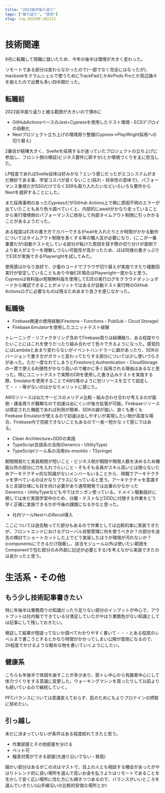 ```yaml
---
title: "2022後半振り返り"
tags: ["振り返り", "技術"]
slug: log-202208-202212
---
```


# 技術関連

9月に転職して現職に就いたため、今年の後半は環境が大きく変わった。

リモートである部分は変わらなかったので(一部でなく完全にはなったが)、macbookをクラムシェルで使うためにTrackPadとかAirPods Proとか周辺諸々を揃えたので出費も多い四半期だった。

## 転職前

2022前半振り返りと被る範囲が大きいので薄めに

- GitHubActionsベースのJest+Cypressを使用したテスト環境・ECSデプロイの自動化
- Nextプロジェクト立ち上げの環境周り整備(Cypress→PlayWright採用への切り替え)

2番目が結構大きく、Svelteを採用するか迷っていたプロジェクトの立ち上げに参加し、フロント側の検証(ビジネス要件に即すか)とか環境づくりを主に担当した。

LP程度であればSvelte自体は好みかな？という感じだったがエコシステムがまだ微妙である事、学習コスパが良くないこと(枯れ・将来性の意味で)、パフォーマンス重視だがSSGだけでなくSSRも取り入れたいなどいろいろな要件からNextを選択することにした。

また採用事例のあったCypressだがGitHub Actions上で稀に原因不明のエラーが出ていたこともあり色々調べていくと、内部的にawaitがかなり走っていることから実行環境側のパフォーマンスに依存して内部タイムアウト制限に引っかかることがあるようだった。

ある程度はE2Eの書き方でカバーできるがwaitを入れたりとか時間がかかる動作についてはタイムアウト制限を長くする等の職人芸が必要になり、(ここが一番重要だが)自動テスト化している部分が転けた原因を探す際の切り分けが面倒でより新人がエラーを理解しづらい可能性が高かったため、ほぼ同様の書きっぷりでE2Eが実施できるPlaywrightを試してみた。

使用感はかなり良好で、少量のコードでブラウザ切り替えが実施できたり複数回実行が安定していることもあり今後E2E場合はPlaywright一度かなと思う。Cypressは有料版or短期無料版を使用してE2Eの実行ログをクラウドダッシュボードから確認できることがメリットではあるが自動テスト実行時のGitHub Actionsログに必要なものは残るためあまり良さを感じなかった。

## 転職後

- Firebase関連の使用経験(Firestore・Functions・PubSub・Cloud Storage)
- Firebase Emulatorを使用したユニットテスト経験

トレーニング・リファクタリング含めてFirebase周りは結構触り、ある程度やりたいことにはこれを使うだったり組み合わせて色々できるようになった。感覚的にはLambdaとあまり変わらないがイベントハンドラーに癖があったり、SDKのバージョンで書き方がガラッと変わってたりする部分については少し使いづらさがあった。ただ一度なれてしまうとFirestoreとAuthentication・CloudStorageの一貫で使える利便性がかなり高いので確かに多く採用される理由はあるなと思った。特にユニットテストで実際のDBを使用した書き込みテストを実施する際、Emulatorを使用することでAWS等のように別リソースを立てて設定して・・・等がないのはかなりメリットに感じた。

AWSリソースは似たサービスのメリデメ比較・組み合わせ合わせ考えるのが面倒・課金周りが難解なので初速は出にくいが後方拡張が可能。Firebaseリソースは限定された機能であれば利用が簡単、SDKの癖が強い、良くも悪くもFirebase Emulatorが使えるので初速は出しやすいが実現したい物が高度な場合、Firebase内で完結できないこともあるので一長一短かなって感じではある。

- Clean Architecture+DDDの実践
- TypeScript言語系の活用(Generics・UtilityType)
- TypeScriptツール系の活用(ts-mockito・TSyringe)

期間開発だと実装期間が短いこと・ビジネス側が期間や開発人数を決めるため機能以外の部分に力を入れづらいこと・そもそも全員がスキル高いとは限らないためアーキテクチャ的な知識がないメンバーもいることから、現職でアーキテクチャを学べているのはかなりプラスになっていると思う。アーキテクチャを意識すると言語仕様にも目を向け必要があり通常開発では出番の少なかったGenerics・UtilityTypeなども今ではガンガン使っている。ドメイン駆動設計に関しては未だ実践学習中のため、分離・テストなどDDDに付随する作業をどう早く正確に実施できるかが今後の課題になるかなと思った。

- 社内ツールNextへのRecoil導入

ここについては過去触ってた部分もあるので作業としては比較的楽に実装できたが、フロントエンドにおけるグローバル状態管理に何を使うべきか？の部分を過去の検討でショートカットした上でどう実装したほうが環境が汚れないか？(componentsにできるだけ隠蔽し、該当モジュール以外は使いたい範囲をComponentで包む部分のみ外部に記述が必要とする)を考えながら実装できたのは良かったと思う。

# 生活系・その他

## もう少し技術記事書きたい

特に年後半は業務周りの知識だったり足りない部分のインプットが中心で、アウトプットは社内報でできている分満足していたがやはり業務色がない知識としては記事にして残しておきたい。

検証して結果が間違ってないか調べてわかりやすく書いて・・・とある程度のレベルまで書こうとするとかなり時間がかかってしまい公開が面倒になるので、2h程度でかけるような軽めな物を書いていくようにしたい。

## 健康系

こちらも年後半で体調を崩すことが多少あり、筋トレ中心から有酸素中心にして体力づくりをする意識に変更した。ウォーキングマシンを買ったりして以前よりも続いているので継続していく。

PFCバランスについては意識変えておらず、肌のためにもよりプロテインの摂取に努めたい。

## ****引っ越し****

未だに決まっていないが条件はある程度絞れてきたと思う。

- 作業部屋とその他部屋を分ける
- ペット可
- 騒音対策ができる部屋(大通り沿いでない・鉄筋)

細かい部分はあるがこの点はマストで、目上の人とも相談する機会があったがやはりトレンド的に良い場所を選んで高いお金を払うよりはリモートであることを生かして安く広い場所に住む方にも傾きつつあるので、バランスがいいところを選んでいきたい(山手線沿いの比較的安価な場所とか)